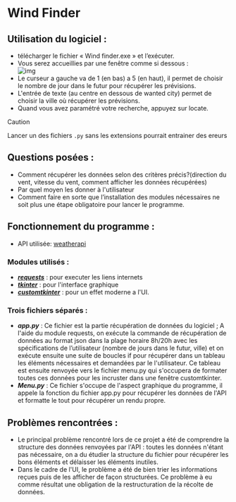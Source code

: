 # Wind Finder
## **Utilisation du logiciel** :
- télécharger le fichier « Wind finder.exe » et l’exécuter.
- Vous serez accueillies par une fenêtre comme si dessous :  
  ![img](https://github.com/user-attachments/assets/a7788f10-0004-489f-a60a-8e0b90f0c9a6)
- Le curseur a gauche va de 1 (en bas) a 5 (en haut), il permet de choisir le nombre de jour dans le futur pour récupérer les prévisions.
- L'entrée de texte (au centre en dessous de wanted city) permet de choisir la ville où récupérer les prévisions.
- Quand vous avez paramétré votre recherche, appuyez sur locate.
> [!CAUTION]
> Lancer un des fichiers `.py` sans les extensions pourrait entrainer des ereurs
## **Questions posées** :
- Comment récupérer les données selon des critères précis?(direction du vent, vitesse du vent, comment afficher les données récupérées)
- Par quel moyen les donner à l'utilisateur
- Comment faire en sorte que l’installation des modules nécessaires ne soit plus une étape obligatoire pour lancer le programme.
## **Fonctionnement du programme** :
- API utilisée: [weatherapi](https://www.weatherapi.com/)
### **Modules utilisés** :
- [**_requests_**](https://fr.python-requests.org/en/latest/) : pour executer les liens internets
- [**_tkinter_**](https://docs.python.org/fr/3/library/tkinter.html) : pour l'interface graphique
- [**_customtkinter_**](https://github.com/TomSchimansky/CustomTkinter) : pour un effet moderne a l'UI.
### **Trois fichiers séparés** :
- **_app.py_** : Ce fichier est la partie récupération de données du logiciel ; A l'aide du module requests, on exécute la commande de récupération de données au format json dans la plage horaire 8h/20h avec les spécifications de l’utilisateur (nombre de jours dans le futur, ville) et on exécute ensuite une suite de boucles if pour récupérer dans un tableau les éléments nécessaires et demandées par le l'utilisateur. Ce tableau est ensuite renvoyée vers le fichier menu.py qui s'occupera de formater toutes ces données pour les incruster dans une fenêtre customtkinter.
- **_Menu.py_** : Ce fichier s'occupe de l'aspect graphique du programme, il appele la fonction du fichier app.py pour récupérer les données de l'API et formatte le tout pour récupérer un rendu propre.
## **Problèmes rencontrées** :
- Le principal problème rencontré lors de ce projet a été de comprendre la structure des données renvoyées par l'API : toutes les données n'étant pas nécessaire, on a du étudier la structure du fichier pour récupérer les bons éléments et délaisser les éléments inutiles.
- Dans le cadre de l'UI, le problème a été de bien trier les informations reçues puis de les afficher de façon structurées. Ce problème à eu comme résultat une obligation de la restructuration de la récolte de données.
